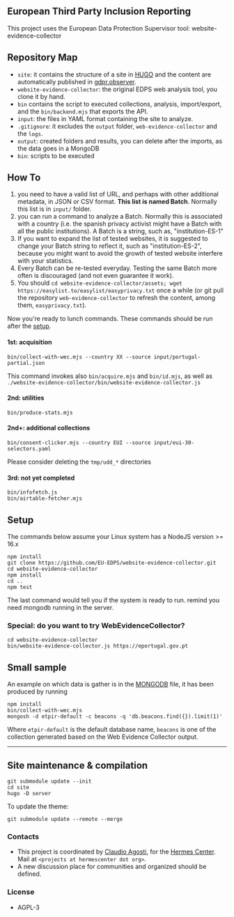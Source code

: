 
## European Third Party Inclusion Reporting

This project uses the European Data Protection Supervisor tool: website-evidence-collector

## Repository Map

* `site`: it contains the structure of a site in [HUGO](https://gohugo.io) and the content are automatically published in [gdpr.observer](https://gdpr.observer).
* `website-evidence-collector`: the original EDPS web analysis tool, you clone it by hand.
* `bin` contains the script to executed collections, analysis, import/export, and the `bin/backend.mjs` that exports the API.
* `input`: the files in YAML format containing the site to analyze.
* `.gitignore`: it excludes the `output` folder, `web-evidence-collector` and the `logs`.
* `output`: created folders and results, you can delete after the imports, as the data goes in a MongoDB
* `bin`: scripts to be executed

## How To

1. you need to have a valid list of URL, and perhaps with other additional metadata, in JSON or CSV format. **This list is named Batch**. Normally this list is in `input/` folder.
2. you can run a command to analyze a Batch. Normally this is associated with a country (i.e. the spanish privacy activist might have a Batch with all the public institutions). A Batch is a string, such as, "institution-ES-1"
3. If you want to expand the list of tested websites, it is suggested to change your Batch string to reflect it, such as "institution-ES-2", because you might want to avoid the growth of tested website interfere with your statistics.
4. Every Batch can be re-tested everyday. Testing the same Batch more often is discouraged (and not even guarantee it work).
5. You should `cd website-evidence-collector/assets; wget https://easylist.to/easylist/easyprivacy.txt` once a while (or git pull the repository `web-evidence-collector` to refresh the content, among them, `easyprivacy.txt`).

Now you're ready to lunch commands. These commands should be run after the [setup](#setup).

#### 1st: acquisition

```
bin/collect-with-wec.mjs --country XX --source input/portugal-partial.json
```

This command invokes also `bin/acquire.mjs` and `bin/id.mjs`, as well as `./website-evidence-collector/bin/website-evidence-collector.js`

#### 2nd: utilities

```
bin/produce-stats.mjs
```


#### 2nd+: additional collections

```
bin/consent-clicker.mjs --country EUI --source input/eui-30-selectors.yaml 
```

Please consider deleting the `tmp/udd_*` directories

#### 3rd: not yet completed

```
bin/infofetch.js
bin/airtable-fetcher.mjs
```

## Setup

The commands below assume your Linux system has a NodeJS version >= 16.x

```
npm install
git clone https://github.com/EU-EDPS/website-evidence-collector.git 
cd website-evidence-collector
npm install
cd ..
npm test
```

The last command would tell you if the system is ready to run. remind you need mongodb running in the server.

### Special: do you want to try WebEvidenceCollector?

```
cd website-evidence-collector
bin/website-evidence-collector.js https://eportugal.gov.pt
```

## Small sample

An example on which data is gather is in the [MONGODB](https://github.com/vecna/ETPIR/blob/main/MONGODB.md) file, it has been produced by running

```
npm install
bin/collect-with-wec.mjs
mongosh -d etpir-default -c beacons -q 'db.beacons.find({}).limit(1)'
```

Where `etpir-default` is the default database name, `beacons` is one of the collection generated based on the Web Evidence Collector output.

---

## Site maintenance & compilation

```
git submodule update --init 
cd site
hugo -D server
```

To update the theme:

```
git submodule update --remote --merge
```

### Contacts

* This project is coordinated by [Claudio Agosti](https://twitter.com/@_vecna), for the [Hermes Center](https://hermescenter.org).  Mail at `<projects at hermescenter dot org>`.
* A new discussion place for communities and organized should be defined.

### License

* AGPL-3
